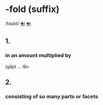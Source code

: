 # -fold (suffix)

/fəʊld/ [🔊](https://www.oxfordlearnersdictionaries.com/media/english/uk_pron/_/_fo/_fold/_fold_1_gb_1.mp3) [🔊](https://www.oxfordlearnersdictionaries.com/media/english/us_pron/_/_fo/_fold/_fold_1_us_1.mp3)

## 1.

### in an amount multiplied by

(gấp) ... lần

## 2.

### consisting of so many parts or facets